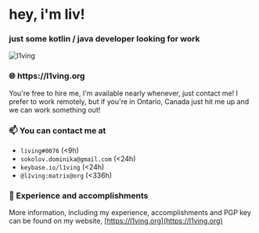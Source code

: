 <h1 align="left">hey, i'm liv!</h1>
<h3 align="left">just some kotlin / java developer looking for work</h3>
<img src="https://camo.githubusercontent.com/d5c6062799de04b7f04f820698c3539c64c9d080/68747470733a2f2f6b6f6d617265762e636f6d2f67687076632f3f757365726e616d653d6c3176696e67" alt="l1ving"/><h3 align="left">🌐 https://l1ving.org</h3>

You're free to hire me, I'm available nearly whenever, just contact me! I prefer to work remotely, but if you're in Ontario, Canada just hit me up and we can work something out!

### 📫 You can contact me at
  - `living#0076` (<9h)
  - `sokolov.dominika@gmail.com` (<24h)
  - `keybase.io/l1ving` (<24h)
  - `@l1ving:matrix@org` (<336h)

### 🚀 Experience and accomplishments

More information, including my experience, accomplishments and PGP key can be found on my website, [https://l1ving.org](https://l1ving.org)
